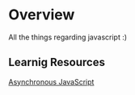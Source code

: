 # Overview
All the things regarding javascript :)

##  Learnig Resources
[Asynchronous JavaScript](https://www.w3schools.com/js/js_asynchronous.asp)